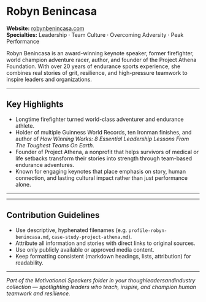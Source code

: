 # Robyn Benincasa

**Website:** [robynbenincasa.com](https://www.robynbenincasa.com/about)  
**Specialties:** Leadership · Team Culture · Overcoming Adversity · Peak Performance

Robyn Benincasa is an award-winning keynote speaker, former firefighter, world champion adventure racer, author, and founder of the Project Athena Foundation. With over 20 years of endurance sports experience, she combines real stories of grit, resilience, and high-pressure teamwork to inspire leaders and organizations.

---

## Key Highlights

- Longtime firefighter turned world-class adventurer and endurance athlete. 
- Holder of multiple Guinness World Records, ten Ironman finishes, and author of *How Winning Works: 8 Essential Leadership Lessons From The Toughest Teams On Earth*. 
- Founder of Project Athena, a nonprofit that helps survivors of medical or life setbacks transform their stories into strength through team-based endurance adventures.  
- Known for engaging keynotes that place emphasis on story, human connection, and lasting cultural impact rather than just performance alone.

---


---

## Contribution Guidelines

- Use descriptive, hyphenated filenames (e.g. `profile-robyn-benincasa.md`, `case-study-project-athena.md`).  
- Attribute all information and stories with direct links to original sources.  
- Use only publicly available or approved media content.  
- Keep formatting consistent (markdown headings, lists, attribution) for readability.

---

*Part of the Motivational Speakers folder in your thoughleadersandindustry collection — spotlighting leaders who teach, inspire, and champion human teamwork and resilience.*
